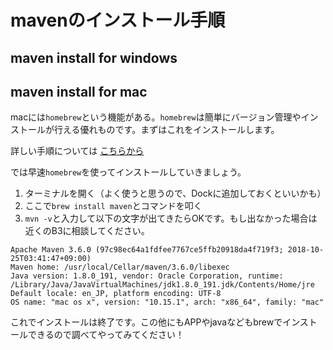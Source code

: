 # mavenのインストール手順

## maven install for windows

## maven install for mac
macには`homebrew`という機能がある。`homebrew`は簡単にバージョン管理やインストールが行える優れものです。まずはこれをインストールします。  

詳しい手順については [こちらから](https://github.com/Yoshiki-Yamada/JavaSettingsDocument/blob/master/home-brew-install.md) 

では早速`homebrew`を使ってインストールしていきましょう。 
 
1. ターミナルを開く（よく使うと思うので、Dockに追加しておくといいかも）  
2. ここで`brew install maven`とコマンドを叩く  
3. `mvn -v`と入力して以下の文字が出てきたらOKです。もし出なかった場合は近くのB3に相談してください。

```
Apache Maven 3.6.0 (97c98ec64a1fdfee7767ce5ffb20918da4f719f3; 2018-10-25T03:41:47+09:00)
Maven home: /usr/local/Cellar/maven/3.6.0/libexec
Java version: 1.8.0_191, vendor: Oracle Corporation, runtime: /Library/Java/JavaVirtualMachines/jdk1.8.0_191.jdk/Contents/Home/jre
Default locale: en_JP, platform encoding: UTF-8
OS name: "mac os x", version: "10.15.1", arch: "x86_64", family: "mac"
```

これでインストールは終了です。この他にもAPPやjavaなどもbrewでインストールできるので調べてやってみてください！
